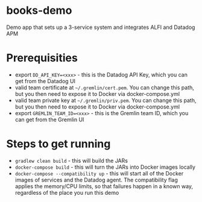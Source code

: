 # books-demo
Demo app that sets up a 3-service system and integrates ALFI and Datadog APM

# Prerequisities
* export `DD_API_KEY=<xxx>` - this is the Datadog API Key, which you can get from the Datadog UI
* valid team certificate at `~/.gremlin/cert.pem`.  You can change this path, but you then need to expose it to Docker via docker-compose.yml
* valid team private key at `~/.gremlin/priv.pem`.  You can change this path, but you then need to expose it to Docker via docker-compose.yml
* export `GREMLIN_TEAM_ID=<xxx>` - this is the Gremlin team ID, which you can get from the Gremlin UI

# Steps to get running
* `gradlew clean build` - this will build the JARs 
* `docker-compose build` - this will turn the JARs into Docker images locally
* `docker-compose --compatibility up` - this will start all of the Docker images of services and the Datadog agent.  The compatibility flag applies the memory/CPU limits, so that failures happen in a known way, regardless of the place you run this demo
